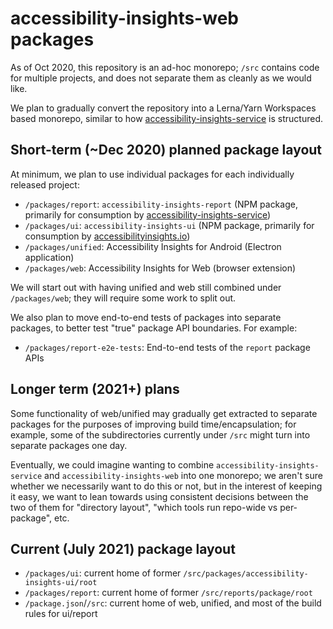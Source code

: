 <!--
Copyright (c) Microsoft Corporation. All rights reserved.
Licensed under the MIT License.
-->

# accessibility-insights-web packages

As of Oct 2020, this repository is an ad-hoc monorepo; `/src` contains code for multiple projects,
and does not separate them as cleanly as we would like.

We plan to gradually convert the repository into a Lerna/Yarn Workspaces based monorepo, similar to
how [accessibility-insights-service](https://github.com/microsoft/accessibility-insights-service) is
structured.

## Short-term (~Dec 2020) planned package layout

At minimum, we plan to use individual packages for each individually released project:

* `/packages/report`: `accessibility-insights-report` (NPM package, primarily for consumption by [accessibility-insights-service](https://github.com/microsoft/accessibility-insights-service))
* `/packages/ui`: `accessibility-insights-ui` (NPM package, primarily for consumption by [accessibilityinsights.io](https://accessibilityinsights.io))
* `/packages/unified`: Accessibility Insights for Android (Electron application)
* `/packages/web`: Accessibility Insights for Web (browser extension)

We will start out with having unified and web still combined under `/packages/web`; they will
require some work to split out.

We also plan to move end-to-end tests of packages into separate packages, to better test "true"
package API boundaries. For example:

* `/packages/report-e2e-tests`: End-to-end tests of the `report` package APIs

## Longer term (2021+) plans

Some functionality of web/unified may gradually get extracted to separate packages
for the purposes of improving build time/encapsulation; for example, some of the subdirectories
currently under `/src` might turn into separate packages one day.

Eventually, we could imagine wanting to combine `accessibility-insights-service` and
`accessibility-insights-web` into one monorepo; we aren't sure whether we necessarily want to do
this or not, but in the interest of keeping it easy, we want to lean towards using consistent
decisions between the two of them for "directory layout", "which tools run repo-wide vs
per-package", etc.

## Current (July 2021) package layout

* `/packages/ui`: current home of former `/src/packages/accessibility-insights-ui/root`
* `/packages/report`: current home of former `/src/reports/package/root`
* `/package.json`/`/src`: current home of web, unified, and most of the build rules for ui/report
